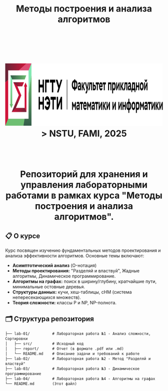 <h1 align="center">Методы построения и анализа алгоритмов</h>

<br><br>



<a href="https://www.nstu.ru/">
  <img src="https://github.com/Cr4zyden/MPIA/blob/main/images_for_readme/fpmi_full.png" alt="Университет"  height="200">
</a>
> NSTU, FAMI, 2025

<br><br>
Репозиторий для хранения и управления лабораторными работами в рамках курса "Методы построения и анализа алгоритмов".


## 📋 О курсе

Курс посвящен изучению фундаментальных методов проектирования и анализа эффективности алгоритмов. Основные темы включают:

*   **Асимптотический анализ** (O-нотация)
*   **Методы проектирования:** "Разделяй и властвуй", Жадные алгоритмы, Динамическое программирование.
*   **Алгоритмы на графах:** поиск в ширину/глубину, кратчайшие пути, минимальные остовные деревья.
*   **Структуры данных:** кучи, хеш-таблицы, сНМ (система непересекающихся множеств).
*   **Теория сложности:** классы P и NP, NP-полнота.

## 🗂️ Структура репозитория

```
├── lab-01/          # Лабораторная работа №1 - Анализ сложности, Сортировки
│   ├── src/         # Исходный код
│   ├── report/      # Отчет (в формате .pdf или .md)
│   └── README.md    # Описание задачи и требований к работе
├── lab-02/          # Лабораторная работа №2 - Метод "Разделяй и властвуй"
├── lab-03/          # Лабораторная работа №3 - Динамическое программирование
├── lab-04/          # Лабораторная работа №4 - Алгоритмы на графах
└── README.md        (Этот файл)
```